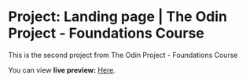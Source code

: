 # Project: Landing page | The Odin Project - Foundations Course

This is the second project from The Odin Project - Foundations Course

You can view **live preview:** [Here](https://alchuu00.github.io/landing-page/).